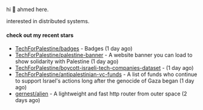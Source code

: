 hi 👋 ahmed here.

interested in distributed systems.

#### check out my recent stars

- [TechForPalestine/badges](https://github.com/TechForPalestine/badges) - Badges (1 day ago)
- [TechForPalestine/palestine-banner](https://github.com/TechForPalestine/palestine-banner) - A website banner you can load to show solidarity with Palestine (1 day ago)
- [TechForPalestine/boycott-israeli-tech-companies-dataset](https://github.com/TechForPalestine/boycott-israeli-tech-companies-dataset) -  (1 day ago)
- [TechForPalestine/antipalestinian-vc-funds](https://github.com/TechForPalestine/antipalestinian-vc-funds) - A list of funds who continue to support Israel&#39;s actions long after the genocide of Gaza began (1 day ago)
- [gernest/alien](https://github.com/gernest/alien) - A lightweight and  fast http router from outer space (2 days ago)

